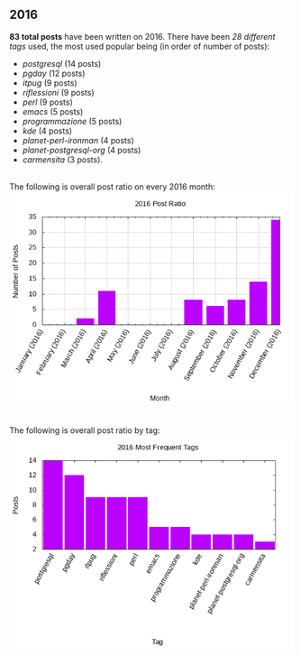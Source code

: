 ## 2016 

**83 total posts** have been written on 2016.
There have been *28 different tags* used, the most
used popular being (in order of number of posts):
 
- *postgresql* (14 posts)  
- *pgday* (12 posts)  
- *itpug* (9 posts)  
- *riflessioni* (9 posts)  
- *perl* (9 posts)  
- *emacs* (5 posts)  
- *programmazione* (5 posts)  
- *kde* (4 posts)  
- *planet-perl-ironman* (4 posts)  
- *planet-postgresql-org* (4 posts)  
- *carmensita* (3 posts).<br/>
<br/>
The following is overall post ratio on every 2016 month:
<br/>
    <center>
      <img src="/images/stats/2016-months.png" alt="2016 post ratio per month" />
    </center>
<br/>

<br/>
The following is overall post ratio by tag:
<br/>
  <center>
    <img src="/images/stats/2016-tags.png" alt="2016 post ratio per tag" />
  </center>
<br/>
